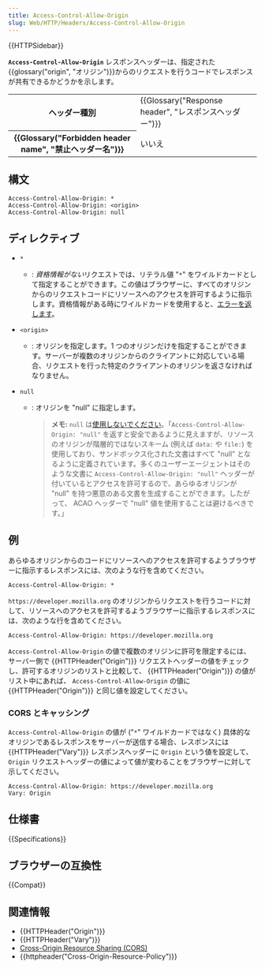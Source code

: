 ```yaml
---
title: Access-Control-Allow-Origin
slug: Web/HTTP/Headers/Access-Control-Allow-Origin
---
```


{{HTTPSidebar}}

**`Access-Control-Allow-Origin`** レスポンスヘッダーは、指定された{{glossary("origin", "オリジン")}}からのリクエストを行うコードでレスポンスが共有できるかどうかを示します。

<table class="properties">
  <tbody>
    <tr>
      <th scope="row">ヘッダー種別</th>
      <td>
        {{Glossary("Response header", "レスポンスヘッダー")}}
      </td>
    </tr>
    <tr>
      <th scope="row">
        {{Glossary("Forbidden header name", "禁止ヘッダー名")}}
      </th>
      <td>いいえ</td>
    </tr>
  </tbody>
</table>

## 構文

```
Access-Control-Allow-Origin: *
Access-Control-Allow-Origin: <origin>
Access-Control-Allow-Origin: null
```

## ディレクティブ

- `*`
  - : *資格情報がない*リクエストでは、リテラル値 "`*`" をワイルドカードとして指定することができます。この値はブラウザーに、すべてのオリジンからのリクエストコードにリソースへのアクセスを許可するように指示します。資格情報がある時にワイルドカードを使用すると、[エラーを返します](/ja/docs/Web/HTTP/CORS/Errors/CORSNotSupportingCredentials)。
- `<origin>`
  - : オリジンを指定します。1 つのオリジンだけを指定することができます。サーバーが複数のオリジンからのクライアントに対応している場合、リクエストを行った特定のクライアントのオリジンを返さなければなりません。
- `null`

  - : オリジンを "null" に指定します。

    > **メモ:** `null` は[使用しないでください](https://w3c.github.io/webappsec-cors-for-developers/#avoid-returning-access-control-allow-origin-null)。「`Access-Control-Allow-Origin: "null"` を返すと安全であるように見えますが、リソースのオリジンが階層的ではないスキーム (例えば `data:` や `file:`) を使用しており、サンドボックス化された文書はすべて "null" となるように定義されています。多くのユーザーエージェントはそのような文書に `Access-Control-Allow-Origin: "null"` ヘッダーが付いているとアクセスを許可するので、あらゆるオリジンが "null" を持つ悪意のある文書を生成することができます。したがって、 ACAO ヘッダーで "null" 値を使用することは避けるべきです。」

## 例

あらゆるオリジンからのコードにリソースへのアクセスを許可するようブラウザーに指示するレスポンスには、次のような行を含めてください。

```
Access-Control-Allow-Origin: *
```

`https://developer.mozilla.org` のオリジンからリクエストを行うコードに対して、リソースへのアクセスを許可するようブラウザーに指示するレスポンスには、次のような行を含めてください。

```
Access-Control-Allow-Origin: https://developer.mozilla.org
```

`Access-Control-Allow-Origin` の値で複数のオリジンに許可を限定するには、サーバー側で {{HTTPHeader("Origin")}} リクエストヘッダーの値をチェックし、許可するオリジンのリストと比較して、 {{HTTPHeader("Origin")}} の値がリスト中にあれば、 `Access-Control-Allow-Origin` の値に {{HTTPHeader("Origin")}} と同じ値を設定してください。

### CORS とキャッシング

`Access-Control-Allow-Origin` の値が ("`*`" ワイルドカードではなく) 具体的なオリジンであるレスポンスをサーバーが送信する場合、レスポンスには {{HTTPHeader("Vary")}} レスポンスヘッダーに `Origin` という値を設定して、 `Origin` リクエストヘッダーの値によって値が変わることをブラウザーに対して示してください。

```
Access-Control-Allow-Origin: https://developer.mozilla.org
Vary: Origin
```

## 仕様書

{{Specifications}}

## ブラウザーの互換性

{{Compat}}

## 関連情報

- {{HTTPHeader("Origin")}}
- {{HTTPHeader("Vary")}}
- [Cross-Origin Resource Sharing (CORS)](/ja/docs/Web/HTTP/CORS)
- {{httpheader("Cross-Origin-Resource-Policy")}}

